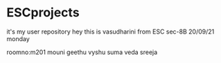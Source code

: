 # ESCprojects
it's my user repository
hey
this is vasudharini
from ESC sec-8B
20/09/21
monday

roomno:m201
mouni 
geethu
vyshu
suma
veda
sreeja
